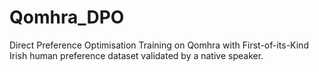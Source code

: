 # Qomhra_DPO
Direct Preference Optimisation Training on Qomhra with First-of-its-Kind Irish human preference dataset validated by a native speaker.
